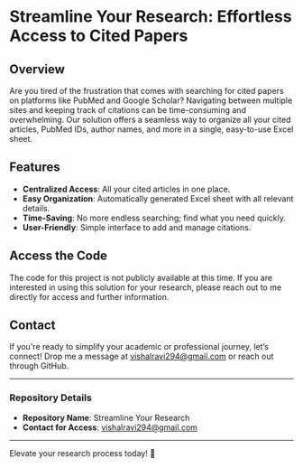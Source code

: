 # Streamline Your Research: Effortless Access to Cited Papers

## Overview
Are you tired of the frustration that comes with searching for cited papers on platforms like PubMed and Google Scholar? Navigating between multiple sites and keeping track of citations can be time-consuming and overwhelming. Our solution offers a seamless way to organize all your cited articles, PubMed IDs, author names, and more in a single, easy-to-use Excel sheet.

## Features
- **Centralized Access**: All your cited articles in one place.
- **Easy Organization**: Automatically generated Excel sheet with all relevant details.
- **Time-Saving**: No more endless searching; find what you need quickly.
- **User-Friendly**: Simple interface to add and manage citations.

## Access the Code
The code for this project is not publicly available at this time. If you are interested in using this solution for your research, please reach out to me directly for access and further information.

## Contact
If you're ready to simplify your academic or professional journey, let’s connect! Drop me a message at vishalravi294@gmail.com or reach out through GitHub.

---

### Repository Details
- **Repository Name**: Streamline Your Research
- **Contact for Access**: vishalravi294@gmail.com

---

Elevate your research process today! 🌟

